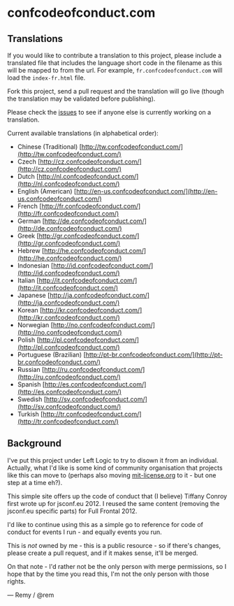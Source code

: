 confcodeofconduct.com
=====================

Translations
------------

If you would like to contribute a translation to this project, please include a translated file that includes the language short code in the filename as this will be mapped to from the url. For example, `fr.confcodeofconduct.com` will load the `index-fr.html` file.

Fork this project, send a pull request and the translation will go live (though the translation may be validated before publishing).

Please check the [issues](https://github.com/confcodeofconduct/confcodeofconduct.com/issues) to see if anyone else is currently working on a translation.

Current available translations (in alphabetical order):

* Chinese (Traditional) [http://tw.confcodeofconduct.com/](http://tw.confcodeofconduct.com/)
* Czech [http://cz.confcodeofconduct.com/](http://cz.confcodeofconduct.com/)
* Dutch [http://nl.confcodeofconduct.com/](http://nl.confcodeofconduct.com/)
* English (American) [http://en-us.confcodeofconduct.com/](http://en-us.confcodeofconduct.com/)
* French [http://fr.confcodeofconduct.com/](http://fr.confcodeofconduct.com/)
* German [http://de.confcodeofconduct.com/](http://de.confcodeofconduct.com/)
* Greek [http://gr.confcodeofconduct.com/](http://gr.confcodeofconduct.com/)
* Hebrew [http://he.confcodeofconduct.com/](http://he.confcodeofconduct.com/)
* Indonesian [http://id.confcodeofconduct.com/](http://id.confcodeofconduct.com/)
* Italian [http://it.confcodeofconduct.com/](http://it.confcodeofconduct.com/)
* Japanese [http://ja.confcodeofconduct.com/](http://ja.confcodeofconduct.com/)
* Korean [http://kr.confcodeofconduct.com/](http://kr.confcodeofconduct.com/)
* Norwegian [http://no.confcodeofconduct.com/](http://no.confcodeofconduct.com/)
* Polish [http://pl.confcodeofconduct.com/](http://pl.confcodeofconduct.com/)
* Portuguese (Brazilian) [http://pt-br.confcodeofconduct.com/](http://pt-br.confcodeofconduct.com/)
* Russian [http://ru.confcodeofconduct.com/](http://ru.confcodeofconduct.com/)
* Spanish [http://es.confcodeofconduct.com/](http://es.confcodeofconduct.com/)
* Swedish [http://sv.confcodeofconduct.com/](http://sv.confcodeofconduct.com/)
* Turkish [http://tr.confcodeofconduct.com/](http://tr.confcodeofconduct.com/)


Background
----------

I've put this project under Left Logic to try to disown it from an individual. Actually, what I'd like is some kind of community organisation that projects like this can move to (perhaps also moving [mit-license.org](https://github.com/remy/mit-license) to it - but one step at a time eh?).

This simple site offers up the code of conduct that (I believe) Tiffany Conroy first wrote up for jsconf.eu 2012. I reused the same content (removing the jsconf.eu specific parts) for Full Frontal 2012.

I'd like to continue using this as a simple go to reference for code of conduct for events I run - and equally events you run.

This is *not* owned by me - this is a public resource - so if there's changes, please create a pull request, and if it makes sense, it'll be merged.

On that note - I'd rather not be the only person with merge permissions, so I hope that by the time you read this, I'm not the only person with those rights.

&mdash; Remy / @rem
